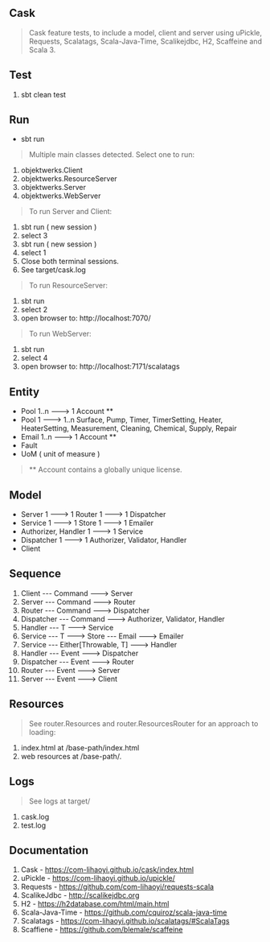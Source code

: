 Cask
----
>Cask feature tests, to include a model, client and server using uPickle, Requests, Scalatags, Scala-Java-Time, Scalikejdbc, H2, Scaffeine and Scala 3.

Test
----
1. sbt clean test

Run
---
* sbt run
>Multiple main classes detected. Select one to run:
1. objektwerks.Client
2. objektwerks.ResourceServer
3. objektwerks.Server
4. objektwerks.WebServer

>To run Server and Client:
1. sbt run ( new session )
2. select 3
3. sbt run ( new session )
4. select 1
5. Close both terminal sessions.
6. See target/cask.log

>To run ResourceServer:
1. sbt run
2. select 2
3. open browser to: http://localhost:7070/

>To run WebServer:
1. sbt run
2. select 4
3. open browser to: http://localhost:7171/scalatags

Entity
------
* Pool 1..n ---> 1 Account **
* Pool 1 ---> 1..n Surface, Pump, Timer, TimerSetting, Heater, HeaterSetting, Measurement, Cleaning, Chemical, Supply, Repair
* Email 1..n ---> 1 Account **
* Fault
* UoM ( unit of measure )
>** Account contains a globally unique license.

Model
-----
* Server 1 ---> 1 Router 1 ---> 1 Dispatcher
* Service 1 ---> 1 Store 1 ---> 1 Emailer
* Authorizer, Handler 1 ---> 1 Service
* Dispatcher 1 ---> 1 Authorizer, Validator, Handler
* Client

Sequence
--------
1. Client --- Command ---> Server
2. Server --- Command ---> Router
3. Router --- Command ---> Dispatcher
4. Dispatcher --- Command ---> Authorizer, Validator, Handler
5. Handler --- T ---> Service
6. Service --- T ---> Store --- Email ---> Emailer
7. Service --- Either[Throwable, T] ---> Handler
8. Handler --- Event ---> Dispatcher
9. Dispatcher --- Event ---> Router
10. Router --- Event ---> Server
11. Server --- Event ---> Client

Resources
---------
> See router.Resources and router.ResourcesRouter for an approach to loading:
1. index.html at /base-path/index.html
2. web resources at /base-path/*.*

Logs
----
>See logs at target/
1. cask.log
2. test.log

Documentation
-------------
1. Cask - https://com-lihaoyi.github.io/cask/index.html
2. uPickle - https://com-lihaoyi.github.io/upickle/
3. Requests - https://github.com/com-lihaoyi/requests-scala
4. ScalikeJdbc - http://scalikejdbc.org
5. H2 - https://h2database.com/html/main.html
6. Scala-Java-Time - https://github.com/cquiroz/scala-java-time
7. Scalatags - https://com-lihaoyi.github.io/scalatags/#ScalaTags
8. Scaffiene - https://github.com/blemale/scaffeine